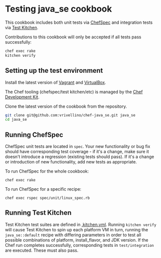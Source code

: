 # Testing java_se cookbook

This cookbook includes both unit tests via
[ChefSpec](https://github.com/sethvargo/chefspec) and integration tests
via [Test Kitchen](https://github.com/test-kitchen/test-kitchen).

Contributions to this cookbook will only be accepted if all tests pass
successfully:

```bash
chef exec rake
kitchen verify
```

## Setting up the test environment

Install the latest version of
[Vagrant](http://www.vagrantup.com/downloads.html) and
[VirtualBox](https://www.virtualbox.org/wiki/Downloads).

The Chef tooling (chefspec/test kitchen/etc) is managed by the
[Chef Development Kit](http://downloads.getchef.com/chef-dk/).

Clone the latest version of the cookbook from the repository.

```bash
git clone git@github.com:vrivellino/chef-java_se.git java_se
cd java_se
```

## Running ChefSpec

ChefSpec unit tests are located in `spec`.
Your new functionality or bug fix should have corresponding test
coverage - if it's a change, make sure it doesn't introduce a regression
(existing tests should pass). If it's a change or introduction of new
functionality, add new tests as appropriate.

To run ChefSpec for the whole cookbook:

`chef exec rake`

To run ChefSpec for a specific recipe:

`chef exec rspec spec/unit/linux_spec.rb`

## Running Test Kitchen

Test Kitchen test suites are defined in
[.kitchen.yml](https://github.com/agileorbit-cookbooks/java/blob/master/.kitchen.yml).
Running `kitchen verify` will cause Test Kitchen to spin up each
platform VM in turn, running the `java_se::default` recipe with
differing parameters in order to test all possible combinations of
platform, install_flavor, and JDK version. If the Chef run completes
successfully, corresponding tests in `test/integration` are executed.
These must also pass.
